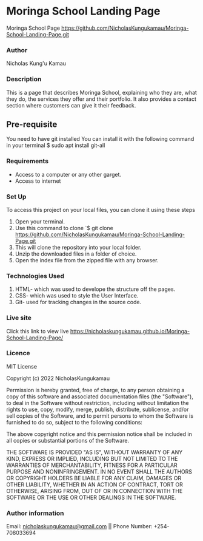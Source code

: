 # Moringa School Landing Page
 Moringa School Page  https://github.com/NicholasKungukamau/Moringa-School-Landing-Page.git
### Author
Nicholas Kung'u Kamau
### Description
This is a page that describes Moringa School, explaining who they are, what they do, the services they offer and their portfolio. It also provides a contact section where customers can give it their feedback.
## Pre-requisite
You need to have git installed You can install it with the following command in your terminal $ sudo apt install git-all
###  Requirements
 * Access to  a computer or any other garget.
 * Access to internet

### Set Up
To access this project on your local files, you can clone it using these steps

1. Open your terminal.
2. Use this command to clone `$ git clone https://github.com/NicholasKungukamau/Moringa-School-Landing-Page.git
3. This will clone the repository into your local folder.
4. Unzip the downloaded files in a folder of choice.
5. Open the index file from the zipped file with any browser.

### Technologies Used
1. HTML- which was used to develope the structure off the pages.
2. CSS- which was used to style the User Interface.
3. Git- used for tracking changes in the source code.

### Live site
Click this link to view live https://nicholaskungukamau.github.io/Moringa-School-Landing-Page/

### Licence

MIT License

Copyright (c) 2022 NicholasKungukamau

Permission is hereby granted, free of charge, to any person obtaining a copy
of this software and associated documentation files (the "Software"), to deal
in the Software without restriction, including without limitation the rights
to use, copy, modify, merge, publish, distribute, sublicense, and/or sell
copies of the Software, and to permit persons to whom the Software is
furnished to do so, subject to the following conditions:

The above copyright notice and this permission notice shall be included in all
copies or substantial portions of the Software.

THE SOFTWARE IS PROVIDED "AS IS", WITHOUT WARRANTY OF ANY KIND, EXPRESS OR
IMPLIED, INCLUDING BUT NOT LIMITED TO THE WARRANTIES OF MERCHANTABILITY,
FITNESS FOR A PARTICULAR PURPOSE AND NONINFRINGEMENT. IN NO EVENT SHALL THE
AUTHORS OR COPYRIGHT HOLDERS BE LIABLE FOR ANY CLAIM, DAMAGES OR OTHER
LIABILITY, WHETHER IN AN ACTION OF CONTRACT, TORT OR OTHERWISE, ARISING FROM,
OUT OF OR IN CONNECTION WITH THE SOFTWARE OR THE USE OR OTHER DEALINGS IN THE
SOFTWARE.

### Author information 
Email: nicholaskungukamau@gmail.com   || Phone Number: +254-708033694


